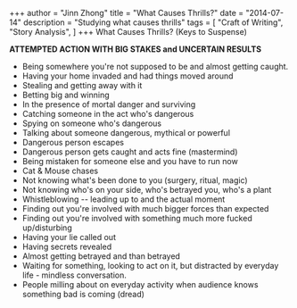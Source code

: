 +++
author = "Jinn Zhong"
title = "What Causes Thrills?"
date = "2014-07-14"
description = "Studying what causes thrills"
tags = [
    "Craft of Writing",
    "Story Analysis",
]
+++
What Causes Thrills? (Keys to Suspense)

**ATTEMPTED ACTION WITH BIG STAKES and UNCERTAIN RESULTS**

- Being somewhere you're not supposed to be and almost getting caught.
- Having your home invaded and had things moved around
- Stealing and getting away with it
- Betting big and winning
- In the presence of mortal danger and surviving
- Catching someone in the act who's dangerous
- Spying on someone who's dangerous
- Talking about someone dangerous, mythical or powerful
- Dangerous person escapes
- Dangerous person gets caught and acts fine (mastermind)
- Being mistaken for someone else and you have to run now
- Cat & Mouse chases
- Not knowing what's been done to you (surgery, ritual, magic)
- Not knowing who's on your side, who's betrayed you, who's a plant
- Whistleblowing -- leading up to and the actual moment
- Finding out you're involved with much bigger forces than expected
- Finding out you're involved with something much more fucked up/disturbing
- Having your lie called out
- Having secrets revealed
- Almost getting betrayed and than betrayed
- Waiting for something, looking to act on it, but distracted by everyday life - mindless conversation.
- People milling about on everyday activity when audience knows something bad is coming (dread)
